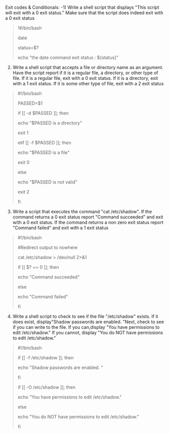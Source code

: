 Exit codes & Conditionals:
-1) Write a shell script that displays "This script will exit with a 0 exit status." Make sure that the script does indeed exit with a 0 exit
status

>!#/bin/bash
> 
> date
> 
> status=$?
> 
> echo "the date command exit status : ${status}"

2. Write a shell script that accepts a file or directory name as an argument. Have the script report if it is a regular file, a directory, or other type of file. If it is a regular file, exit with a 0 exit status. If it is a directory, exit with a 1 exit status. If it is some other
type of file, exit with a 2 exit status

>#!/bin/bash
>
>PASSED=$1
>
>if [[ -d $PASSED ]]; then
>
>    echo "$PASSED is a directory"
>
>    exit 1
>
>elif [[ -f $PASSED ]]; then
>
>    echo "$PASSED is a file"
>
>    exit 0
>
>else
>
>    echo "$PASSED is not valid"
>
>    exit 2
>
>fi


3. Write a script that executes the command "cat /etc/shadow". If the command returns a 0 exit status report "Command succeeded" and exit with a 0 exit status. If the command returns a non zero exit status report "Command failed" and exit with a 1 exit status

>#!/bin/bash
>
>#Redirect output to nowhere
>
>cat /etc/shadow > /dev/null 2>&1
>
>if [[ $? == 0 ]]; then
>
>   echo "Command succeeded"
>
>else
>
>   echo "Command failed"
>
>fi


4. Write a shell script to check to see if the file "/etc/shadow" exists. If it does exist, display"Shadow passwords are enabled. "Next, check to see if you can write to the file. If you can,display "You have permissions to edit /etc/shadow." If you cannot, display "You do NOT have permissions to edit /etc/shadow."

>#!/bin/bash
>
>if [[ -f /etc/shadow ]]; then
>
>    echo "Shadow passwords are enabled. "
> 
>fi
>
>if [[ -O /etc/shadow ]]; then
>
>    echo "You have permissions to edit /etc/shadow."
>
>else
>
>    echo "You do NOT have permissions to edit /etc/shadow."
> 
>fi